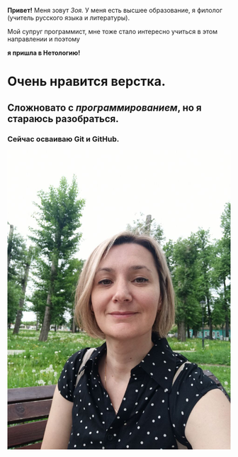 **Привет!**
Меня зовут _Зоя._ 
У меня есть высшее образование, я филолог (учитель русского языка и литературы). 

Мой супруг программист, мне тоже стало интересно учиться в этом направлении и поэтому

**я пришла в Нетологию!** 

# Очень нравится верстка.
## Сложновато с _программированием_, но я стараюсь разобраться. 
### Сейчас осваиваю Git и GitHub.
![ФОТО](images/фото.jpg)